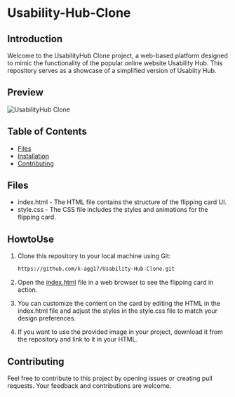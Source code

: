 # Usability-Hub-Clone

## Introduction

Welcome to the UsabilityHub Clone project, a web-based platform designed to mimic the functionality of the popular online website Usability Hub. This repository serves as a showcase of a simplified version of Usabiity Hub.

## Preview
![UsabilityHub Clone](https://github.com/k-agg17/Usability-Hub-Clone/blob/main/usability%20hub.gif)


## Table of Contents

- [Files](#files)
- [Installation](#howtouse)
- [Contributing](#contributing)


## Files
- index.html - The HTML file contains the structure of the flipping card UI.
- style.css - The CSS file includes the styles and animations for the flipping card.

## HowtoUse
1. Clone this repository to your local machine using Git:
   ```bash
   https://github.com/k-agg17/Usability-Hub-Clone.git
2. Open the [index.html](https://github.com/k-agg17/Usability-Hub-Clone/blob/main/index.html) file in a web browser to see the flipping card in action.

3. You can customize the content on the card by editing the HTML in the index.html file and adjust the styles in the style.css file to match your design preferences.

4. If you want to use the provided image in your project, download it from the repository and link to it in your HTML.


## Contributing
Feel free to contribute to this project by opening issues or creating pull requests. Your feedback and contributions are welcome.
